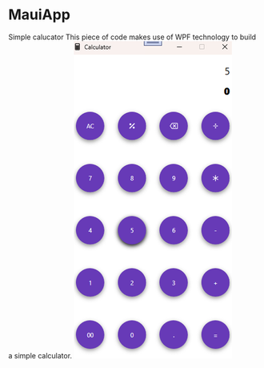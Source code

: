 # MauiApp
Simple calucator
This piece of code makes use of WPF technology to build a simple calculator.
![image](https://github.com/djaliloua/Calculator/blob/master/image.png)

